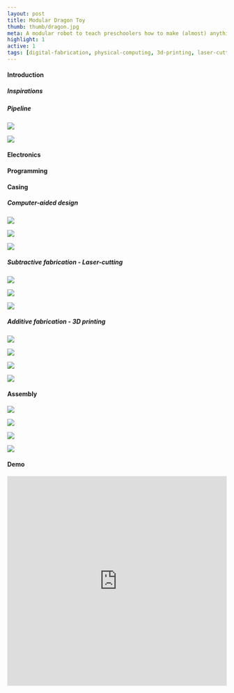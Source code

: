 ```yaml
---
layout: post
title: Modular Dragon Toy
thumb: thumb/dragon.jpg
meta: A modular robot to teach preschoolers how to make (almost) anything. Using the <a href="https://tuengominh.github.io/project/2020-07-22-3-layer-pcb.html">McDuino ESP32 Board</a>.   
highlight: 1
active: 1
tags: [digital-fabrication, physical-computing, 3d-printing, laser-cutting, arduino, fusion-360, esp32]
---
```


<h4>Introduction</h4>
<p></p>

<h5>Inspirations</h5>
<p></p>

<h5>Pipeline</h5>
<img src="{{site.baseurl}}/assets/img/fab/dragon/dragon-1.png" class="img-fluid w-100"/>
<p></p>
<img src="{{site.baseurl}}/assets/img/fab/dragon/dragon-3.png" class="img-fluid w-100"/>
<p></p>

<h4>Electronics</h4>
<p></p>

<h4>Programming</h4>
<p></p>

<h4>Casing</h4>
<h5>Computer-aided design</h5>
<img src="{{site.baseurl}}/assets/img/fab/dragon/cad-1.png" class="img-fluid w-100"/>
<p></p>
<img src="{{site.baseurl}}/assets/img/fab/dragon/cad-2.png" class="img-fluid w-100"/>
<p></p>
<img src="{{site.baseurl}}/assets/img/fab/dragon/cad-3.png" class="img-fluid w-100"/>
<p></p>
<h5>Subtractive fabrication - Laser-cutting</h5>
<img src="{{site.baseurl}}/assets/img/fab/dragon/cad-4.png" class="img-fluid w-100"/>
<p></p>
<img src="{{site.baseurl}}/assets/img/fab/dragon/laser-1.jpg" class="img-fluid w-100"/>
<p></p>
<img src="{{site.baseurl}}/assets/img/fab/dragon/laser-2.jpg" class="img-fluid w-100"/>
<p></p>

<h5>Additive fabrication - 3D printing</h5>
<img src="{{site.baseurl}}/assets/img/fab/dragon/3d-print-1.png" class="img-fluid w-100"/>
<p></p>
<img src="{{site.baseurl}}/assets/img/fab/dragon/3d-print-2.png" class="img-fluid w-100"/>
<p></p>
<img src="{{site.baseurl}}/assets/img/fab/dragon/3d-print-3.jpg" class="img-fluid w-100"/>
<p></p>
<img src="{{site.baseurl}}/assets/img/fab/dragon/3d-print-4.jpg" class="img-fluid w-100"/>
<p></p>

<h4>Assembly</h4>
<img src="{{site.baseurl}}/assets/img/fab/dragon/assem-1.jpg" class="img-fluid w-100"/>
<p></p>
<img src="{{site.baseurl}}/assets/img/fab/dragon/assem-2.jpg" class="img-fluid w-100"/>
<p></p>
<img src="{{site.baseurl}}/assets/img/fab/dragon/final-1.jpg" class="img-fluid w-100"/>
<p></p>
<img src="{{site.baseurl}}/assets/img/fab/dragon/final-2.jpg" class="img-fluid w-100"/>
<p></p>

<h4>Demo</h4>
<p></p>
<div class="text-center">
<iframe width="100%" height = "480" src="https://www.youtube.com/embed/7kFlPCfoSYc" frameborder="0" allow="accelerometer; autoplay; encrypted-media; gyroscope; picture-in-picture" allowfullscreen></iframe>
</div>

